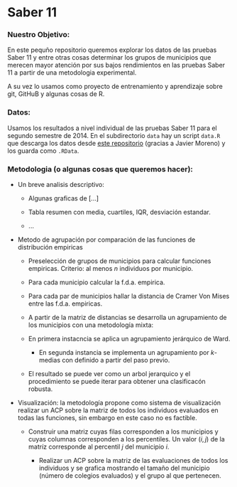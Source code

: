 # Saber 11

### Nuestro Objetivo:
En este pequño repositorio queremos explorar los datos de las pruebas Saber 11 y entre otras cosas determinar los grupos de municipios que merecen mayor atención por sus bajos rendimientos en las pruebas Saber 11 a partir de una metodologia experimental.

A su vez lo usamos como proyecto de entrenamiento y aprendizaje sobre git, GitHuB y algunas cosas de R.

### Datos: 
Usamos los resultados a nivel individual de las pruebas Saber 11 para el segundo semestre de 2014. En el subdirectorio `data` hay un script `data.R` que descarga los datos desde [este repositorio](https://github.com/finiterank/saber2014/) (gracias a Javier Moreno) y los guarda como `.RData`. 

### Metodologia (o algunas cosas que queremos hacer): 

- Un breve analisis descriptivo: 
	
	* Algunas graficas de [...]
	
	* Tabla resumen con media, cuartiles, IQR, desviación estandar.

	* ...  

- Metodo de agrupación por comparación de las funciones de distribución empiricas

	* Preselección de grupos de municipios para calcular funciones empiricas. Criterio: al menos $n$ individuos por municipio.

	* Para cada municipio calcular la f.d.a. empirica.

	* Para cada par de municipios hallar la distancia de Cramer Von Mises entre las f.d.a. empiricas.

	* A partir de la matriz de distancias se desarrolla un agrupamiento de los municipios con una metodología mixta:
    
    - En primera instacncia se aplica un agrupamiento jerárquico de Ward.

	  - En segunda instancia se implementa un agrupamiento por $k$-medias con definido a partir del paso previo.
    
    - El resultado se puede ver como un arbol jerarquico y el procedimiento se puede iterar para obtener una clasificacón robusta.

- Visualización: la metodología propone como sistema de visualización realizar un ACP sobre la matriz de todos los individuos evaluados en todas las funciones, sin embargo en este caso no es factible.

  * Construir una matriz cuyas filas corresponden a los municipios y cuyas columnas corresponden a los percentiles. Un valor $(i, j)$ de la matríz corresponde al percentil $j$ del municipio $i$.
  
	* Realizar un ACP sobre la matriz de las evaluaciones de todos los individuos y se grafica mostrando el tamaño del municipio (número de colegios evaluados) y el grupo al que pertenecen.